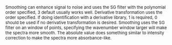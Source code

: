 <span style ="font-size:13px"> Smoothing can enhance signal to noise and uses the SG filter with the polynomial order specified, 3 default usually works well. Derivative transformation uses the order specified. If doing identification with a derivative library, 1 is required, 0 should be used if no derivative transformation is desired. Smoothing uses the SG filter on an window of points, specifying the wavenumber window larger will make the spectra more smooth. The absolute value does something similar to intensity correction to make the spectra more absorbance-like.</span>